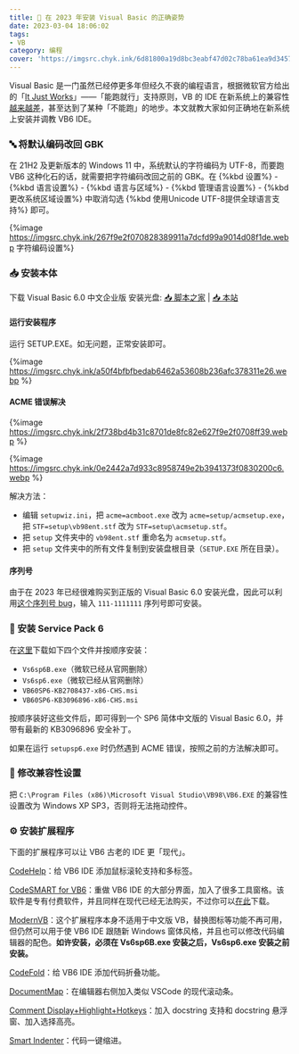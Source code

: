 ```yaml
---
title: 🧱 在 2023 年安装 Visual Basic 的正确姿势
date: 2023-03-04 18:06:02
tags:
- VB
category: 编程
cover: 'https://imgsrc.chyk.ink/6d81800a19d8bc3eabf47d02c78ba61ea9d3457d.webp'
---
```


Visual Basic 是一门虽然已经停更多年但经久不衰的编程语言，根据微软官方给出的「[It Just Works](https://learn.microsoft.com/en-us/previous-versions/visualstudio/visual-basic-6/visual-basic-6-support-policy)」——「能跑就行」支持原则，VB 的 IDE 在新系统上的兼容性[越来越差](https://www.bilibili.com/video/BV1rA4y1Z7N1/)，甚至达到了某种「不能跑」的地步。本文就教大家如何正确地在新系统上安装并调教 VB6 IDE。

<!--more-->

### 🔤 将默认编码改回 GBK

在 21H2 及更新版本的 Windows 11 中，系统默认的字符编码为 UTF-8，而要跑 VB6 这种化石的话，就需要把字符编码改回之前的 GBK。在 {%kbd 设置%} - {%kbd 语言设置%} - {%kbd 语言与区域%} - {%kbd 管理语言设置%} - {%kbd 更改系统区域设置%} 中取消勾选 {%kbd 使用Unicode UTF-8提供全球语言支持%} 即可。

{%image https://imgsrc.chyk.ink/267f9e2f070828389911a7dcfd99a9014d08f1de.webp 字符编码设置%}

### 📥 安装本体

下载 Visual Basic 6.0 中文企业版 安装光盘: [📥 脚本之家](https://www.jb51.net/softs/44280.html#downintro2) | [📥 本站](https://file.chyk.ink/OneDrive/PC%E8%BD%AF%E4%BB%B6/VB/VB6.0%E7%AE%80%E4%BD%93%E4%B8%AD%E6%96%87%E4%BC%81%E4%B8%9A%E7%89%88.rar)

#### 运行安装程序

运行 SETUP.EXE。如无问题，正常安装即可。

{%image https://imgsrc.chyk.ink/a50f4bfbfbedab6462a53608b236afc378311e26.webp %}

#### ACME 错误解决

{%image https://imgsrc.chyk.ink/2f738bd4b31c8701de8fc82e627f9e2f0708ff39.webp %}

{%image https://imgsrc.chyk.ink/0e2442a7d933c8958749e2b3941373f0830200c6.webp %}

解决方法：

- 编辑 `setupwiz.ini`，把 `acme=acmboot.exe` 改为 `acme=setup/acmsetup.exe`，把 `STF=setup\vb98ent.stf` 改为 `STF=setup\acmsetup.stf`。
- 把 `setup` 文件夹中的 `vb98ent.stf` 重命名为 `acmsetup.stf`。
- 把 `setup` 文件夹中的所有文件复制到安装盘根目录（`SETUP.EXE` 所在目录）。

#### 序列号

由于在 2023 年已经很难购买到正版的 Visual Basic 6.0 安装光盘，因此可以利用[这个序列号 bug](https://www.bilibili.com/video/BV1Kp4y1p7LF/)，输入 `111-1111111` 序列号即可安装。

### 🛄 安装 Service Pack 6

在[这里](https://file.chyk.ink/OneDrive/PC%E8%BD%AF%E4%BB%B6/VB)下载如下四个文件并按顺序安装：

- `Vs6sp6B.exe`（微软已经从官网删除）
- `Vs6sp6.exe`（微软已经从官网删除）
- `VB60SP6-KB2708437-x86-CHS.msi`
- `VB60SP6-KB3096896-x86-CHS.msi`

按顺序装好这些文件后，即可得到一个 SP6 简体中文版的 Visual Basic 6.0，并带有最新的 KB3096896 安全补丁。

如果在运行 `setupsp6.exe` 时仍然遇到 ACME 错误，按照之前的方法解决即可。

### 🔧 修改兼容性设置

把 `C:\Program Files (x86)\Microsoft Visual Studio\VB98\VB6.EXE` 的兼容性设置改为 Windows XP SP3，否则将无法拖动控件。

### ⚙️ 安装扩展程序

下面的扩展程序可以让 VB6 古老的 IDE 更「现代」。

[CodeHelp](https://github.com/clayreimann/CodeHelp)：给 VB6 IDE 添加鼠标滚轮支持和多标签。

[CodeSMART for VB6](https://www.axtools.com/products-codesmart-vb6.php)：重做 VB6 IDE 的大部分界面，加入了很多工具窗格。该软件是专有付费软件，并且同样在现代已经无法购买，不过你可以[在此](https://file.chyk.ink/OneDrive/PC%E8%BD%AF%E4%BB%B6/codesmart.rar)下载。

[ModernVB](https://github.com/VykosX/ModernVB)：这个扩展程序本身不适用于中文版 VB，替换图标等功能不再可用，但仍然可以用于使 VB6 IDE 跟随新 Windows 窗体风格，并且也可以修改代码编辑器的配色。**如许安装，必须在 Vs6sp6B.exe 安装之后，Vs6sp6.exe 安装之前安装。**

[CodeFold](https://shagratt.github.io/VB6ideAddins/)：给 VB6 IDE 添加代码折叠功能。

[DocumentMap](https://shagratt.github.io/VB6ideAddins/)：在编辑器右侧加入类似 VSCode 的现代滚动条。

[Comment Display+Highlight+Hotkeys](https://shagratt.github.io/VB6ideAddins/)：加入 docstring 支持和 docstring 悬浮窗、加入选择高亮。

[Smart Indenter](http://www.oaltd.co.uk/indenter/default.htm)：代码一键缩进。
